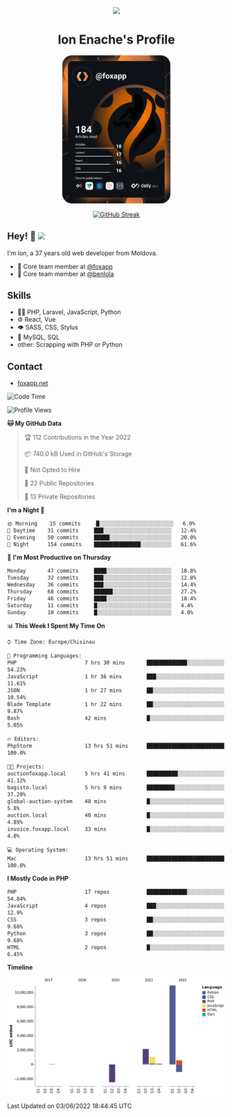 <div id="header" align="center">
  <img src="https://media.giphy.com/media/M9gbBd9nbDrOTu1Mqx/giphy.gif" width="100"/>
	<h1>Ion Enache's Profile</h1>
</div>
<div align="center">
	<a href="https://app.daily.dev/foxapp"><img src="https://github.com/foxapp/foxapp/blob/master/devcard.svg" width="250" alt="Ion Enache's Dev Card"/></a>
</div>


<div align="center">
	
[![GitHub Streak](http://github-readme-streak-stats.herokuapp.com?user=foxapp&hide_border=true&date_format=M%20j%5B%2C%20Y%5D)](https://git.io/streak-stats)
	
</div>


## Hey! 👋 <img src="https://media.giphy.com/media/hvRJCLFzcasrR4ia7z/giphy.gif" width="30px"/>
I'm Ion, a 37 years old web developer from Moldova.


- 👥 Core team member at [@foxapp](https://github.com/foxapp)
- 👥 Core team member at [@benlola](https://github.com/benlola)

## Skills
- 👨‍💻 PHP, Laravel, JavaScript, Python
- ⚙️ React, Vue
- 👁️ SASS, CSS, Stylus
- 💽 MySQL, SQL
- other: Scrapping with PHP or Python

## Contact
- [foxapp.net](https://www.foxapp.net)

<!--START_SECTION:waka-->
![Code Time](http://img.shields.io/badge/Code%20Time-688%20hrs%2034%20mins-blue)

![Profile Views](http://img.shields.io/badge/Profile%20Views-0-blue)

**🐱 My GitHub Data** 

> 🏆 112 Contributions in the Year 2022
 > 
> 📦 740.0 kB Used in GitHub's Storage 
 > 
> 🚫 Not Opted to Hire
 > 
> 📜 22 Public Repositories 
 > 
> 🔑 13 Private Repositories  
 > 
**I'm a Night 🦉** 

```text
🌞 Morning    15 commits     █░░░░░░░░░░░░░░░░░░░░░░░░   6.0% 
🌆 Daytime    31 commits     ███░░░░░░░░░░░░░░░░░░░░░░   12.4% 
🌃 Evening    50 commits     █████░░░░░░░░░░░░░░░░░░░░   20.0% 
🌙 Night      154 commits    ███████████████░░░░░░░░░░   61.6%

```
📅 **I'm Most Productive on Thursday** 

```text
Monday       47 commits     ████░░░░░░░░░░░░░░░░░░░░░   18.8% 
Tuesday      32 commits     ███░░░░░░░░░░░░░░░░░░░░░░   12.8% 
Wednesday    36 commits     ███░░░░░░░░░░░░░░░░░░░░░░   14.4% 
Thursday     68 commits     ██████░░░░░░░░░░░░░░░░░░░   27.2% 
Friday       46 commits     ████░░░░░░░░░░░░░░░░░░░░░   18.4% 
Saturday     11 commits     █░░░░░░░░░░░░░░░░░░░░░░░░   4.4% 
Sunday       10 commits     █░░░░░░░░░░░░░░░░░░░░░░░░   4.0%

```


📊 **This Week I Spent My Time On** 

```text
⌚︎ Time Zone: Europe/Chisinau

💬 Programming Languages: 
PHP                      7 hrs 30 mins       █████████████░░░░░░░░░░░░   54.23% 
JavaScript               1 hr 36 mins        ███░░░░░░░░░░░░░░░░░░░░░░   11.61% 
JSON                     1 hr 27 mins        ██░░░░░░░░░░░░░░░░░░░░░░░   10.54% 
Blade Template           1 hr 22 mins        ██░░░░░░░░░░░░░░░░░░░░░░░   9.87% 
Bash                     42 mins             █░░░░░░░░░░░░░░░░░░░░░░░░   5.05%

🔥 Editors: 
PhpStorm                 13 hrs 51 mins      █████████████████████████   100.0%

🐱‍💻 Projects: 
auctionfoxapp.local      5 hrs 41 mins       ██████████░░░░░░░░░░░░░░░   41.12% 
bagisto.local            5 hrs 9 mins        █████████░░░░░░░░░░░░░░░░   37.28% 
global-auction-system    48 mins             █░░░░░░░░░░░░░░░░░░░░░░░░   5.8% 
auction.local            40 mins             █░░░░░░░░░░░░░░░░░░░░░░░░   4.89% 
invoice.foxapp.local     33 mins             █░░░░░░░░░░░░░░░░░░░░░░░░   4.0%

💻 Operating System: 
Mac                      13 hrs 51 mins      █████████████████████████   100.0%

```

**I Mostly Code in PHP** 

```text
PHP                      17 repos            █████████████░░░░░░░░░░░░   54.84% 
JavaScript               4 repos             ███░░░░░░░░░░░░░░░░░░░░░░   12.9% 
CSS                      3 repos             ██░░░░░░░░░░░░░░░░░░░░░░░   9.68% 
Python                   3 repos             ██░░░░░░░░░░░░░░░░░░░░░░░   9.68% 
HTML                     2 repos             █░░░░░░░░░░░░░░░░░░░░░░░░   6.45%

```


**Timeline**

![Chart not found](https://raw.githubusercontent.com/foxapp/foxapp/master/charts/bar_graph.png) 


 Last Updated on 03/06/2022 18:44:45 UTC
<!--END_SECTION:waka-->

